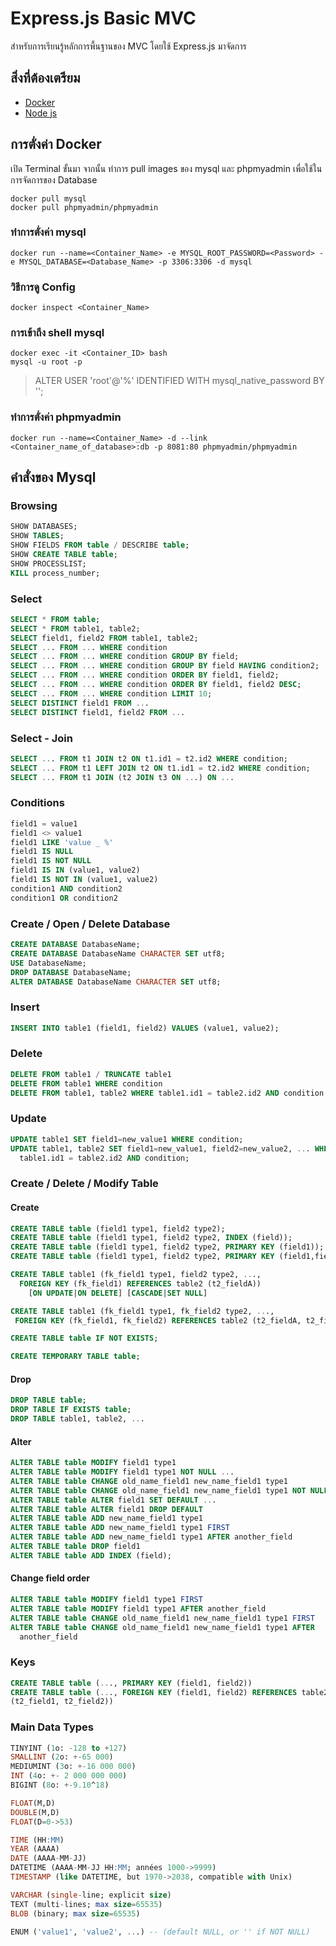 # Express.js Basic MVC
สำหรับการเรียนรู้หลักการพื้นฐานของ MVC โดยใช้ Express.js มาจัดการ
## สิ่งที่ต้องเตรียม

 - [Docker](https://www.docker.com/)
 - [Node js](https://nodejs.org/en)

## การตั่งค่า Docker
เปิด Terminal ขั้นมา จากนั้น ทำการ pull images ของ mysql และ phpmyadmin เพื่อใช้ในการจัดการของ Database
```docker
docker pull mysql
docker pull phpmyadmin/phpmyadmin
```
### ทำการตั่งค่า mysql
```docker
docker run --name=<Container_Name> -e MYSQL_ROOT_PASSWORD=<Password> -e MYSQL_DATABASE=<Database_Name> -p 3306:3306 -d mysql
```
### วิธีการดู Config
```docker
docker inspect <Container_Name>
```
### การเข้าถึง shell mysql
```docker
docker exec -it <Container_ID> bash  
mysql -u root -p
```

> ALTER USER 'root'@'%' IDENTIFIED WITH mysql_native_password BY '<Password>';

### ทำการตั่งค่า phpmyadmin
```docker
docker run --name=<Container_Name> -d --link <Container_name_of_database>:db -p 8081:80 phpmyadmin/phpmyadmin
```

## คำสั่งของ Mysql
### Browsing
```sql
SHOW DATABASES;
SHOW TABLES;
SHOW FIELDS FROM table / DESCRIBE table;
SHOW CREATE TABLE table;
SHOW PROCESSLIST;
KILL process_number;
```
### Select
```sql
SELECT * FROM table;
SELECT * FROM table1, table2;
SELECT field1, field2 FROM table1, table2;
SELECT ... FROM ... WHERE condition
SELECT ... FROM ... WHERE condition GROUP BY field;
SELECT ... FROM ... WHERE condition GROUP BY field HAVING condition2;
SELECT ... FROM ... WHERE condition ORDER BY field1, field2;
SELECT ... FROM ... WHERE condition ORDER BY field1, field2 DESC;
SELECT ... FROM ... WHERE condition LIMIT 10;
SELECT DISTINCT field1 FROM ...
SELECT DISTINCT field1, field2 FROM ...
```
### Select - Join
```sql
SELECT ... FROM t1 JOIN t2 ON t1.id1 = t2.id2 WHERE condition;
SELECT ... FROM t1 LEFT JOIN t2 ON t1.id1 = t2.id2 WHERE condition;
SELECT ... FROM t1 JOIN (t2 JOIN t3 ON ...) ON ...
```
### Conditions
```sql
field1 = value1
field1 <> value1
field1 LIKE 'value _ %'
field1 IS NULL
field1 IS NOT NULL
field1 IS IN (value1, value2)
field1 IS NOT IN (value1, value2)
condition1 AND condition2
condition1 OR condition2
```
### Create / Open / Delete Database
```sql
CREATE DATABASE DatabaseName;
CREATE DATABASE DatabaseName CHARACTER SET utf8;
USE DatabaseName;
DROP DATABASE DatabaseName;
ALTER DATABASE DatabaseName CHARACTER SET utf8;
```
### Insert
```sql
INSERT INTO table1 (field1, field2) VALUES (value1, value2);
```
### Delete
```sql
DELETE FROM table1 / TRUNCATE table1
DELETE FROM table1 WHERE condition
DELETE FROM table1, table2 WHERE table1.id1 = table2.id2 AND condition
```
### Update
```sql
UPDATE table1 SET field1=new_value1 WHERE condition;
UPDATE table1, table2 SET field1=new_value1, field2=new_value2, ... WHERE
  table1.id1 = table2.id2 AND condition;
```
### Create / Delete / Modify Table
#### Create
```sql
CREATE TABLE table (field1 type1, field2 type2);
CREATE TABLE table (field1 type1, field2 type2, INDEX (field));
CREATE TABLE table (field1 type1, field2 type2, PRIMARY KEY (field1));
CREATE TABLE table (field1 type1, field2 type2, PRIMARY KEY (field1,field2));
```

```sql
CREATE TABLE table1 (fk_field1 type1, field2 type2, ...,
  FOREIGN KEY (fk_field1) REFERENCES table2 (t2_fieldA))
    [ON UPDATE|ON DELETE] [CASCADE|SET NULL]
```

```sql
CREATE TABLE table1 (fk_field1 type1, fk_field2 type2, ...,
 FOREIGN KEY (fk_field1, fk_field2) REFERENCES table2 (t2_fieldA, t2_fieldB))
```

```sql
CREATE TABLE table IF NOT EXISTS;
```

```sql
CREATE TEMPORARY TABLE table;
```

#### Drop

```sql
DROP TABLE table;
DROP TABLE IF EXISTS table;
DROP TABLE table1, table2, ...
```

#### Alter

```sql
ALTER TABLE table MODIFY field1 type1
ALTER TABLE table MODIFY field1 type1 NOT NULL ...
ALTER TABLE table CHANGE old_name_field1 new_name_field1 type1
ALTER TABLE table CHANGE old_name_field1 new_name_field1 type1 NOT NULL ...
ALTER TABLE table ALTER field1 SET DEFAULT ...
ALTER TABLE table ALTER field1 DROP DEFAULT
ALTER TABLE table ADD new_name_field1 type1
ALTER TABLE table ADD new_name_field1 type1 FIRST
ALTER TABLE table ADD new_name_field1 type1 AFTER another_field
ALTER TABLE table DROP field1
ALTER TABLE table ADD INDEX (field);
```

#### Change field order

```sql
ALTER TABLE table MODIFY field1 type1 FIRST
ALTER TABLE table MODIFY field1 type1 AFTER another_field
ALTER TABLE table CHANGE old_name_field1 new_name_field1 type1 FIRST
ALTER TABLE table CHANGE old_name_field1 new_name_field1 type1 AFTER
  another_field
```
### Keys
```sql
CREATE TABLE table (..., PRIMARY KEY (field1, field2))
CREATE TABLE table (..., FOREIGN KEY (field1, field2) REFERENCES table2
(t2_field1, t2_field2))
```
### Main Data Types
```sql
TINYINT (1o: -128 to +127)
SMALLINT (2o: +-65 000)
MEDIUMINT (3o: +-16 000 000)
INT (4o: +- 2 000 000 000)
BIGINT (8o: +-9.10^18)
```
```sql
FLOAT(M,D)
DOUBLE(M,D)
FLOAT(D=0->53)
```
```sql
TIME (HH:MM)
YEAR (AAAA)
DATE (AAAA-MM-JJ)
DATETIME (AAAA-MM-JJ HH:MM; années 1000->9999)
TIMESTAMP (like DATETIME, but 1970->2038, compatible with Unix)
```
```sql
VARCHAR (single-line; explicit size)
TEXT (multi-lines; max size=65535)
BLOB (binary; max size=65535)
```
```sql
ENUM ('value1', 'value2', ...) -- (default NULL, or '' if NOT NULL)
```
